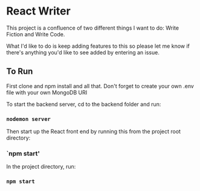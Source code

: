 # React Writer

This project is a confluence of two different things I want to do: Write Fiction and Write Code.

What I'd like to do is keep adding features to this so please let me know if there's anything you'd like to see added by entering an issue.

## To Run
First clone and npm install and all that. Don't forget to create your own .env file with your own MongoDB URI

To start the backend server, cd to the backend folder and run:
### `nodemon server`

Then start up the React front end by running this from the project root directory:
### `npm start'

In the project directory,  run:

### `npm start`

